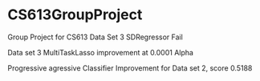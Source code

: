CS613GroupProject
=================

Group Project for CS613
Data Set 3 SDRegressor 
Fail

Data set 3 MultiTaskLasso
improvement at 0.0001 Alpha 

Progressive agressive Classifier
Improvement for Data set 2, score 0.5188